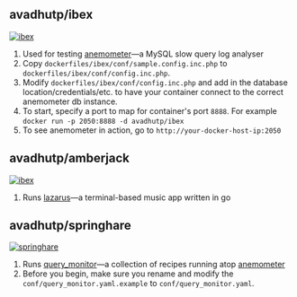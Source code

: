 ## avadhutp/ibex
[![ibex](http://dockeri.co/image/avadhutp/ibex)](https://hub.docker.com/r/avadhutp/ibex/)

1. Used for testing [anemometer](https://github.com/box/Anemometer)—a MySQL slow query log analyser
2. Copy `dockerfiles/ibex/conf/sample.config.inc.php` to `dockerfiles/ibex/conf/config.inc.php`.
3. Modify `dockerfiles/ibex/conf/config.inc.php` and add in the database location/credentials/etc. to have your container connect to the correct anemometer db instance.
4. To start, specify a port to map for container's port `8888`. For example `docker run -p 2050:8888 -d avadhutp/ibex`
5. To see anemometer in action, go to `http://your-docker-host-ip:2050`

## avadhutp/amberjack
[![ibex](http://dockeri.co/image/avadhutp/amberjack)](https://hub.docker.com/r/avadhutp/amberjack/)

1. Runs [lazarus](https://github.com/avadhutp/lazarus)—a terminal-based music app written in go 

## avadhutp/springhare
[![springhare](http://dockeri.co/image/avadhutp/springhare)](https://hub.docker.com/r/avadhutp/springhare/)

1. Runs [query_monitor](https://github.com/avadhutp/query_monitor)—a collection of recipes running atop [anemometer](https://github.com/box/anemometer)
2. Before you begin, make sure you rename and modify the `conf/query_monitor.yaml.example` to `conf/query_monitor.yaml`.